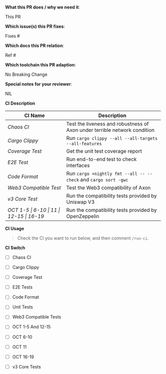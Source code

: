 <!--  Thanks for sending a pull request! -->
<!--  Have I run `make ci`? -->

**What this PR does / why we need it**:

This PR

**Which issue(s) this PR fixes**:
<!--
*Automatically closes linked issue when PR is merged.
Usage: `Fixes #<issue number>`, or `Fixes (paste link of issue)`.
-->
Fixes #

**Which docs this PR relation**:

Ref #

**Which toolchain this PR adaption**:

No Breaking Change

**Special notes for your reviewer**:

NIL

**CI Description**

| CI Name                                   | Description                                                     |
| ----------------------------------------- | --------------------------------------------------------------- |
| *Chaos CI*                                | Test the liveness and robustness of Axon under terrible network condition    |
| *Cargo Clippy*                            | Run `cargo clippy --all --all-targets --all-features`      |
| *Coverage Test*                           | Get the unit test coverage report                             |
| *E2E Test*                                | Run end-to-end test to check interfaces                         |
| *Code Format*                             | Run `cargo +nightly fmt --all -- --check` and `cargo sort -gwc`     |
| *Web3 Compatible Test*                    | Test the Web3 compatibility of Axon                               |
| *v3 Core Test*                            | Run the compatibility tests provided by Uniswap V3             |
| *OCT 1-5 \| 6-10 \| 11 \| 12-15 \| 16-19* | Run the compatibility tests provided by OpenZeppelin           |

**CI Usage**

> Check the CI you want to run below, and then comment `/run-ci`.

**CI Switch**

- [ ] Chaos CI
- [ ] Cargo Clippy
- [ ] Coverage Test
- [ ] E2E Tests
- [ ] Code Format
- [ ] Unit Tests
- [ ] Web3 Compatible Tests
- [ ] OCT 1-5 And 12-15
- [ ] OCT 6-10
- [ ] OCT 11
- [ ] OCT 16-19
- [ ] v3 Core Tests


